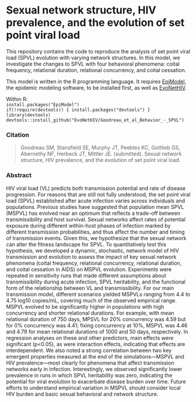 # Sexual network structure, HIV prevalence, and the evolution of set point viral load

This repository contains the code to reproduce the analysis of set point viral load (SPVL) evolution with varying network structures.  In this model, we investigate the changes to SPVL with four behavioral phenomena: coital frequency, relational duration, relational concurrency, and coital cessation.     

This model is written in the R programming language.  It requires [EpiModel](http://www.epimodel.org), the epidemic modeling software, to be installed first, as well as [EvoNetHIV](https://github.com/EvoNetHIV).      

Within R:  
`install.packages("EpiModel")`     
`if(!require(devtools)) { install.packages("devtools") }`     
`library(devtools)`         
`devtools::install_github("EvoNetHIV/Goodreau_et_al_Behavior_-_SPVL")`     

### Citation
> Goodreau SM, Stansfield SE, Murphy JT, Peebles KC, Gottlieb GS, Abernethy NF, Herbeck JT, Mittler JE. (submitted). Sexual network structure, HIV prevalence, and the evolution of set point viral load.     

### Abstract
HIV viral load (VL) predicts both transmission potential and rate of disease progression. For reasons that are still not fully understood, the set point viral load (SPVL) established after acute infection varies across individuals and populations. Previous studies have suggested that population mean SPVL (MSPVL) has evolved near an optimum that reflects a trade-off between transmissibility and host survival. Sexual networks affect rates of potential exposure during different within-host phases of infection marked by different transmission probabilities, and thus affect the number and timing of transmission events. Given this, we hypothesize that the sexual network can alter the fitness landscape for SPVL. To quantitatively test this hypothesis, we developed a dynamic, stochastic, network model of HIV transmission and evolution to assess the impact of key sexual network phenomena (coital frequency, relational concurrency, relational duration, and coital cessation in AIDS) on MSPVL evolution. Experiments were repeated in sensitivity runs that made different assumptions about transmissibility during acute infection, SPVL heritability, and the functional form of the relationship between VL and transmissibility. For our main transmission model, different scenarios yielded MSPVLs ranging from 4.4 to 4.75 log10 copies/mL, covering much of the observed empirical range. MSPVL evolved to be significantly higher in populations with high concurrency and shorter relational durations. For example, with mean relational duration of 750 days, MPSVL for 20% concurrency was 4.59 but for 0% concurrency was 4.41; fixing concurrency at 10%, MSPVL was 4.46 and 4.79 for mean relational durations of 1000 and 50 days, respectively. In regression analyses on these and other predictors, main effects were significant (p<0.05), as were interaction effects, indicating that effects are interdependent. We also noted a strong correlation between two key emergent properties measured at the end of the simulations—MSPVL and HIV prevalence—most clearly for phenomena that affect transmission networks early in infection. Interestingly, we observed significantly lower prevalence in runs in which SPVL heritability was zero, indicating the potential for viral evolution to exacerbate disease burden over time. Future efforts to understand empirical variation in MSPVL should consider local HIV burden and basic sexual behavioral and network structure.    
